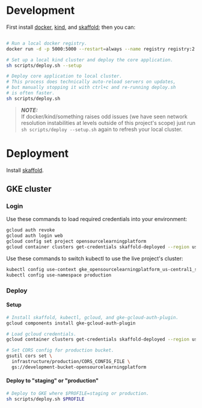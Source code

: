 # Development

First install [docker](https://docs.docker.com/get-docker/),
[kind](https://kind.sigs.k8s.io/docs/user/quick-start), and
[skaffold](https://skaffold.dev/docs/install/); then you can:

```sh

# Run a local docker registry.
docker run -d -p 5000:5000 --restart=always --name registry registry:2

# Set up a local kind cluster and deploy the core application.
sh scripts/deploy.sh --setup

# Deploy core application to local cluster.
# This process does technically auto-reload servers on updates,
# but manually stopping it with ctrl+c and re-running deploy.sh
# is often faster.
sh scripts/deploy.sh
```

> **_NOTE:_**<br>
> If docker/kind/something raises odd issues (we have seen
> network resolution instabilities at levels outside of this
> project's scope) just run ```sh scripts/deploy --setup.sh```
> again to refresh your local cluster.

# Deployment

Install [skaffold](https://skaffold.dev/docs/install/).

## GKE cluster

### Login

Use these commands to load required credentials into your
environment:

```sh
gcloud auth revoke
gcloud auth login web
gcloud config set project opensourcelearningplatform
gcloud container clusters get-credentials skaffold-deployed --region us-central1
```

Use these commands to switch kubectl to use the live project's
cluster:

```sh
kubectl config use-context gke_opensourcelearningplatform_us-central1_skaffold-deployed
kubectl config use-namespace production
```

### Deploy

#### Setup

```sh
# Install skaffold, kubectl, gcloud, and gke-gcloud-auth-plugin.
gcloud components install gke-gcloud-auth-plugin

# Load gcloud credentials.
gcloud container clusters get-credentials skaffold-deployed --region us-central1

# Set CORS config for production bucket.
gsutil cors set \
  infrastructure/production/CORS_CONFIG_FILE \
  gs://development-bucket-opensourcelearningplatform
```

#### Deploy to "staging" or "production"

```sh
# Deploy to GKE where $PROFILE=staging or production.
sh scripts/deploy.sh $PROFILE
```
